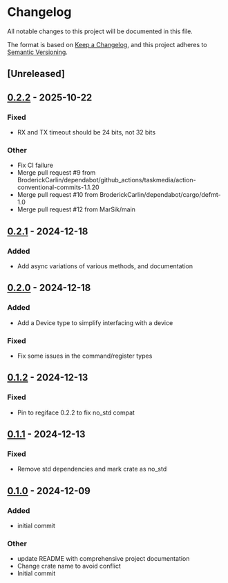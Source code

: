 # Changelog

All notable changes to this project will be documented in this file.

The format is based on [Keep a Changelog](https://keepachangelog.com/en/1.0.0/),
and this project adheres to [Semantic Versioning](https://semver.org/spec/v2.0.0.html).

## [Unreleased]

## [0.2.2](https://github.com/BroderickCarlin/SX1262/compare/v0.2.1...v0.2.2) - 2025-10-22

### Fixed

- RX and TX timeout should be 24 bits, not 32 bits

### Other

- Fix CI failure
- Merge pull request #9 from BroderickCarlin/dependabot/github_actions/taskmedia/action-conventional-commits-1.1.20
- Merge pull request #10 from BroderickCarlin/dependabot/cargo/defmt-1.0
- Merge pull request #12 from MarSik/main

## [0.2.1](https://github.com/BroderickCarlin/SX1262/compare/v0.2.0...v0.2.1) - 2024-12-18

### Added

- Add async variations of various methods, and documentation

## [0.2.0](https://github.com/BroderickCarlin/SX1262/compare/v0.1.2...v0.2.0) - 2024-12-18

### Added

- Add a Device type to simplify interfacing with a device

### Fixed

- Fix some issues in the command/register types

## [0.1.2](https://github.com/BroderickCarlin/SX1262/compare/v0.1.1...v0.1.2) - 2024-12-13

### Fixed

- Pin to regiface 0.2.2 to fix no_std compat

## [0.1.1](https://github.com/BroderickCarlin/SX1262/compare/v0.1.0...v0.1.1) - 2024-12-13

### Fixed

- Remove std dependencies and mark crate as no_std

## [0.1.0](https://github.com/BroderickCarlin/SX1262/releases/tag/v0.1.0) - 2024-12-09

### Added

- initial commit

### Other

- update README with comprehensive project documentation
- Change crate name to avoid conflict
- Initial commit
